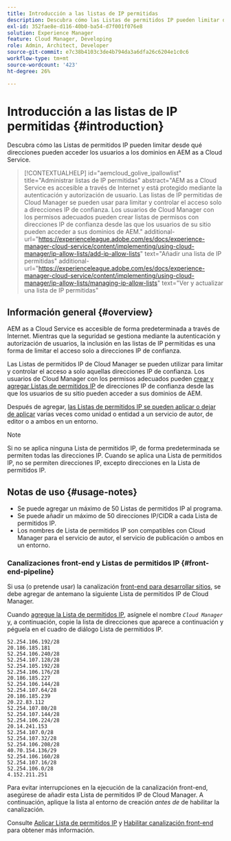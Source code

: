```yaml
---
title: Introducción a las listas de IP permitidas
description: Descubra cómo las Listas de permitidos IP pueden limitar desde qué direcciones pueden acceder los usuarios a los dominios en AEM as a Cloud Service.
exl-id: 352fae8e-d116-40b0-ba54-d7f001f076e8
solution: Experience Manager
feature: Cloud Manager, Developing
role: Admin, Architect, Developer
source-git-commit: e7c38b4103c3de4b794da3a6dfa26c6204e1c0c6
workflow-type: tm+mt
source-wordcount: '423'
ht-degree: 26%

---
```



# Introducción a las listas de IP permitidas {#introduction}

Descubra cómo las Listas de permitidos IP pueden limitar desde qué direcciones pueden acceder los usuarios a los dominios en AEM as a Cloud Service.

>[!CONTEXTUALHELP]
>id="aemcloud_golive_ipallowlist"
>title="Administrar listas de IP permitidas"
>abstract="AEM as a Cloud Service es accesible a través de Internet y está protegido mediante la autenticación y autorización de usuario. Las listas de IP permitidas de Cloud Manager se pueden usar para limitar y controlar el acceso solo a direcciones IP de confianza. Los usuarios de Cloud Manager con los permisos adecuados pueden crear listas de permisos con direcciones IP de confianza desde las que los usuarios de su sitio pueden acceder a sus dominios de AEM."
>additional-url="https://experienceleague.adobe.com/es/docs/experience-manager-cloud-service/content/implementing/using-cloud-manager/ip-allow-lists/add-ip-allow-lists" text="Añadir una lista de IP permitidas"
>additional-url="https://experienceleague.adobe.com/es/docs/experience-manager-cloud-service/content/implementing/using-cloud-manager/ip-allow-lists/managing-ip-allow-lists" text="Ver y actualizar una lista de IP permitidas"

## Información general {#overview}

AEM as a Cloud Service es accesible de forma predeterminada a través de Internet. Mientras que la seguridad se gestiona mediante la autenticación y autorización de usuarios, la inclusión en las listas de IP permitidas es una forma de limitar el acceso solo a direcciones IP de confianza.

Las Listas de permitidos IP de Cloud Manager se pueden utilizar para limitar y controlar el acceso a solo aquellas direcciones IP de confianza. Los usuarios de Cloud Manager con los permisos adecuados pueden [crear y agregar Listas de permitidos IP](/help/implementing/cloud-manager/ip-allow-lists/add-ip-allow-lists.md) de direcciones IP de confianza desde las que los usuarios de su sitio pueden acceder a sus dominios de AEM.

Después de agregar, [las Listas de permitidos IP se pueden aplicar o dejar de aplicar](/help/implementing/cloud-manager/ip-allow-lists/apply-allow-list.md) varias veces como unidad o entidad a un servicio de autor, de editor o a ambos en un entorno.

>[!NOTE]
>
>Si no se aplica ninguna Lista de permitidos IP, de forma predeterminada se permiten todas las direcciones IP. Cuando se aplica una Lista de permitidos IP, no se permiten direcciones IP, excepto direcciones en la Lista de permitidos IP.

## Notas de uso {#usage-notes}

* Se puede agregar un máximo de 50 Listas de permitidos IP al programa.
* Se puede añadir un máximo de 50 direcciones IP/CIDR a cada Lista de permitidos IP.
* Los nombres de Lista de permitidos IP son compatibles con Cloud Manager para el servicio de autor, el servicio de publicación o ambos en un entorno.

### Canalizaciones front-end y Listas de permitidos IP {#front-end-pipeline}

Si usa (o pretende usar) la canalización [front-end para desarrollar sitios](/help/implementing/developing/introduction/developing-with-front-end-pipelines.md), se debe agregar de antemano la siguiente Lista de permitidos IP de Cloud Manager.

Cuando [agregue la Lista de permitidos IP](/help/implementing/cloud-manager/ip-allow-lists/add-ip-allow-lists.md#add-cm-allowlist), asígnele el nombre *`Cloud Manager`* y, a continuación, copie la lista de direcciones que aparece a continuación y péguela en el cuadro de diálogo Lista de permitidos IP.

```text
52.254.106.192/28
20.186.185.181
52.254.106.240/28
52.254.107.128/28
52.254.105.192/28
52.254.106.176/28
20.186.185.227
52.254.106.144/28
52.254.107.64/28
20.186.185.239
20.22.83.112
52.254.107.80/28
52.254.107.144/28
52.254.106.224/28
20.14.241.153
52.254.107.0/28
52.254.107.32/28
52.254.106.208/28
40.70.154.136/29
52.254.106.160/28
52.254.107.16/28
52.254.106.0/28
4.152.211.251
```

Para evitar interrupciones en la ejecución de la canalización front-end, asegúrese de añadir esta Lista de permitidos IP de Cloud Manager. A continuación, aplique la lista al entorno de creación *antes de* de habilitar la canalización.

Consulte [Aplicar Lista de permitidos IP](/help/implementing/cloud-manager/ip-allow-lists/apply-allow-list.md) y [Habilitar canalización front-end](/help/sites-cloud/administering/site-creation/enable-front-end-pipeline.md) para obtener más información.
